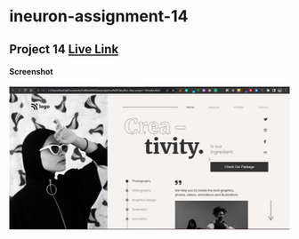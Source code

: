 #  ineuron-assignment-14
## Project 14 [Live Link](https://jagtapnimisha2.github.io/ineuron-assignment--14/)


#### Screenshot

![Desktop](./screenshots/project-14.png)

